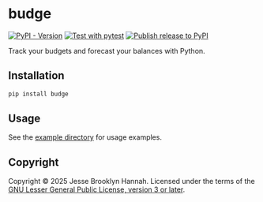# budge

[![PyPI - Version][badge/pypi]][pypi]
[![Test with pytest][badge/pytest]][workfows/pytest]
[![Publish release to PyPI][badge/pypi-publish]][workflows/pypi-publish]

Track your budgets and forecast your balances with Python.

## Installation

```bash
pip install budge
```

## Usage

See the [example directory][demo] for usage examples.

## Copyright

Copyright © 2025 Jesse Brooklyn Hannah. Licensed under the terms of the
[GNU Lesser General Public License, version 3 or later][license].

[badge/pypi-publish]: https://github.com/budgeapp/budge/actions/workflows/pypi.yml/badge.svg
[badge/pypi]: https://img.shields.io/pypi/v/budge
[badge/pytest]: https://github.com/budgeapp/budge/actions/workflows/pytest.yml/badge.svg
[demo]: https://github.com/budgeapp/budge/blob/trunk/example
[license]: https://github.com/budgeapp/budge/blob/trunk/LICENSE.md
[pypi]: https://pypi.org/project/budge/
[workflows/pypi-publish]: https://github.com/budgeapp/budge/actions/workflows/pypi.yml
[workfows/pytest]: https://github.com/budgeapp/budge/actions/workflows/pytest.yml
